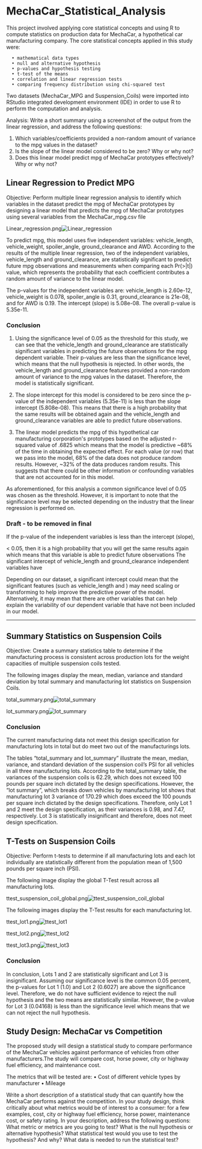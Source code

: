 # MechaCar_Statistical_Analysis

This project involved applying core statistical concepts and using R to compute statistics on production data for MechaCar, a hypothetical car manufacturing company. The core statistical concepts applied in this study were:

      •	mathematical data types
      •	null and alternative hypothesis
      •	p-values and hypothesis testing
      •	t-test of the means
      •	correlation and linear regression tests
      •	comparing frequency distribution using chi-squared test

Two datasets (MechaCar_MPG and Suspension_Coils) were imported into RStudio integrated development environment (IDE) in order to use R to perform the computation and analysis.

Analysis: Write a short summary using a screenshot of the output from the linear regression, and address the following questions:

1) Which variables/coefficients provided a non-random amount of variance to the mpg values in the dataset?
2) Is the slope of the linear model considered to be zero? Why or why not?
3) Does this linear model predict mpg of MechaCar prototypes effectively? Why or why not?

## Linear Regression to Predict MPG
Objective: Perform multiple linear regression analysis to identify which variables in the dataset predict the mpg of MechaCar prototypes by designing a linear model that predicts the mpg of MechaCar prototypes using several variables from the MechaCar_mpg.csv file

Linear_regression.png![Linear_regression](https://user-images.githubusercontent.com/80140082/123522314-617a8500-d671-11eb-953f-ea362653464f.png)

To predict mpg, this model uses five independent variables: vehicle_length, vehicle_weight, spoiler_angle, ground_clearance and AWD. According to the results of the multiple linear regression, two of the independent variables, vehicle_length and ground_clearance, are statistically significant to predict future mpg observations and measurements when comparing each Pr(>|t|) value, which represents the probability that each coefficient contributes a random amount of variance to the linear model. 

The p-values for the independent variables are: vehicle_length is 2.60e-12, vehicle_weight is 0.078, spoiler_angle is 0.31, ground_clearance is 21e-08, and for AWD is 0.19. The intercept (slope) is 5.08e-08. The overall p-value is 5.35e-11.

### Conclusion
1) Using the significance level of 0.05 as the threshold for this study, we can see that the vehicle_length and ground_clearance are statistically significant variables in predicting the future observations for the mpg dependent variable. Their p-values are less than the significance level, which means that the null hypothesis is rejected. In other words, the vehicle_length and ground_clearance features provided a non-random amount of variance to the mpg values in the dataset. Therefore, the model is statistically significant. 

2) The slope intercept for this model is considered to be zero since the p-value of the independent variables (5.35e-11) is less than the slope intercept (5.808e-08). This means that there is a high probability that the same results will be obtained again and the vehicle_length and ground_clearance variables are able to predict future observations.

3) The linear model predicts the mpg of this hypothetical car manufacturing corporation's prototypes based on the adjusted r-squared value of .6825 which means that the model is predictive ~68% of the time in obtaining the expected effect. For each value (or row) that we pass into the model, 68% of the data does not produce random results. However, ~32% of the data produces random results. This suggests that there could be other information or confounding variables that are not accounted for in this model.


As aforementioned, for this analysis a common significance level of 0.05 was chosen as the threshold. However, it is important to note that the significance level may be selected depending on the industry that the linear regression is performed on. 


### Draft - to be removed in final
If the p-value of the independent variables is less than the intercept (slope), 

< 0.05, then it is a high probability that you will get the same results again which means that this variable is able to predict future observations
The significant intercept of vehicle_length and ground_clearance independent variables have 

Depending on our dataset, a significant intercept could mean that the significant features (such as vehicle_length and ) may need scaling or transforming to help improve the predictive power of the model. Alternatively, it may mean that there are other variables that can help explain the variability of our dependent variable that have not been included in our model.

------------------
## Summary Statistics on Suspension Coils
Objective: Create a summary statistics table to determine if the manufacturing process is consistent across production lots for the weight capacities of multiple suspension coils tested.

The following images display the mean, median, variance and standard deviation by total summary and manufacturing lot statistics on Suspension Coils.

total_summary.png![total_summary](https://user-images.githubusercontent.com/80140082/123518973-587fb880-d65d-11eb-99d0-84a212f4e924.png)

lot_summary.png![lot_summary](https://user-images.githubusercontent.com/80140082/123519001-849b3980-d65d-11eb-808f-0dcc5af06da7.png)

### Conclusion
The current manufacturing data not meet this design specification for manufacturing lots in total but do meet two out of the manufacturings lots. 

The tables “total_summary and lot_summary” illustrate the mean, median, variance, and standard deviation of the suspension coil’s PSI for all vehicles in all three manufacturing lots. According to the total_summary table, the variances of the suspension coils is 62.29, which does not exceed 100 pounds per square inch dictated by the design specifications. However, the “lot summary”, which breaks down vehicles by manufacturing lot shows that manufacturing lot 3 variance of 170.29 which does exceed the 100 pounds per square inch dictated by the design specifications. Therefore, only Lot 1 and 2 meet the design specification, as their variances is 0.98, and 7.47, respectively. Lot 3 is statistically insignificant and therefore, does not meet design specification.


## T-Tests on Suspension Coils
Objective: Perform t-tests to determine if all manufacturing lots and each lot individually are statistically different from the population mean of 1,500 pounds per square inch (PSI).

The following image display the global T-Test result across all manufacturing lots.

ttest_suspension_coil_global.png![ttest_suspension_coil_global](https://user-images.githubusercontent.com/80140082/123524585-4400e780-d680-11eb-9362-03744ecf16c2.png)


The following images display the T-Test results for each manufacturing lot.

ttest_lot1.png![ttest_lot1](https://user-images.githubusercontent.com/80140082/123524786-68a98f00-d681-11eb-9ec0-72c70d57eda5.png)

ttest_lot2.png![ttest_lot2](https://user-images.githubusercontent.com/80140082/123524828-a3132c00-d681-11eb-8505-d0f6ff271f56.png)

ttest_lot3.png![ttest_lot3](https://user-images.githubusercontent.com/80140082/123524870-ecfc1200-d681-11eb-8f11-4bd31ab3e7f3.png)

### Conclusion
In conclusion, Lots 1 and 2 are statistically significant and Lot 3 is insignificant. Assuming our significance level is the common 0.05 percent, the p-values for Lot 1 (1.0) and Lot 2 (0.6027) are above the significance level. Therefore, we do not have sufficient evidence to reject the null hypothesis and the two means are statistically similar. However, the p-value for Lot 3 (0.04168) is less than the significance level which means that we can not reject the null hypothesis.


## Study Design: MechaCar vs Competition
The proposed study will design a statistical study to compare performance of the MechaCar vehicles against performance of vehicles from other manufacturers.The study will compare cost, horse power, city or highway fuel efficiency, and maintenance cost.

The metrics that will be tested are:
      •	Cost of different vehicle types by manufacturer
      •	Mileage
    
      

Write a short description of a statistical study that can quantify how the MechaCar performs against the competition. In your study design, think critically about what metrics would be of interest to a consumer: for a few examples, cost, city or highway fuel efficiency, horse power, maintenance cost, or safety rating.
In your description, address the following questions:
What metric or metrics are you going to test?
What is the null hypothesis or alternative hypothesis?
What statistical test would you use to test the hypothesis? And why?
What data is needed to run the statistical test?
